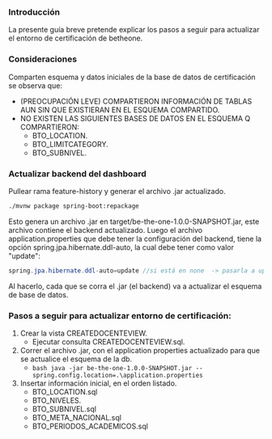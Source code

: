 ### Introducción
La presente guía breve pretende explicar los pasos a seguir para actualizar el entorno de certificación de betheone.

### Consideraciones
Comparten esquema y datos iniciales de la base de datos de certificación se observa que:
- (PREOCUPACIÓN LEVE) COMPARTIERON INFORMACIÓN DE  TABLAS AUN SIN QUE EXISTIERAN EN EL ESQUEMA COMPARTIDO.
- NO EXISTEN LAS SIGUIENTES BASES DE DATOS EN EL ESQUEMA Q COMPARTIERON:
    - BTO_LOCATION.
    - BTO_LIMITCATEGORY.
    - BTO_SUBNIVEL.

### Actualizar backend del dashboard
Pullear rama feature-history y generar el archivo .jar actualizado.
```bash
./mvnw package spring-boot:repackage
```
Esto genera un archivo .jar en target/be-the-one-1.0.0-SNAPSHOT.jar, este archivo contiene el backend actualizado. Luego el archivo application.properties que debe tener la configuración del backend, tiene la opción spring.jpa.hibernate.ddl-auto, la cual debe tener como valor "update":
```java
spring.jpa.hibernate.ddl-auto=update //si está en none  -> pasarla a update.
```
Al hacerlo, cada que se corra el .jar (el backend) va a actualizar el esquema de base de datos.

### Pasos a seguir para actualizar entorno de certificación:

1. Crear la vista CREATEDOCENTEVIEW.
    - Ejecutar consulta CREATEDOCENTEVIEW.sql.
2. Correr el archivo .jar, con el application properties actualizado para que se actualice el esquema de la db.
    - ```bash java -jar be-the-one-1.0.0-SNAPSHOT.jar --spring.config.location=.\application.properties ```
3. Insertar información inicial, en el orden listado.
    - BTO_LOCATION.sql
    - BTO_NIVELES.
    - BTO_SUBNIVEL.sql
    - BTO_META_NACIONAL.sql
    - BTO_PERIODOS_ACADEMICOS.sql



